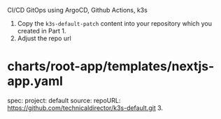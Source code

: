 CI/CD GitOps using ArgoCD, Github Actions, k3s

1. Copy the `k3s-default-patch` content into your repository which you created in Part 1.
2. Adjust the repo url
# charts/root-app/templates/nextjs-app.yaml

spec:
  project: default
  source:
    repoURL: https://github.com/technicaldirector/k3s-default.git
3. 